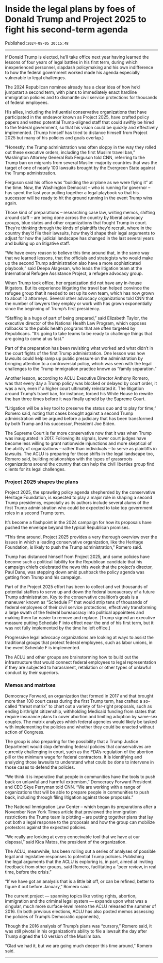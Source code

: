# Inside the legal plans by foes of Donald Trump and Project 2025 to fight his second-term agenda

Published :`2024-08-05 20:15:48`

---

If Donald Trump is elected, he’ll take office next year having learned the lessons of four years of legal battles in his first term, during which inexperienced personnel, slapdash policymaking and his own indifference to how the federal government worked made his agenda especially vulnerable to legal challenges.

The 2024 Republican nominee already has a clear idea of how he’d jumpstart a second term, with plans to immediately enact hardline immigration policies and to dismantle civil service protections for thousands of federal employees.

His allies, including the influential conservative organizations that have participated in the endeavor known as Project 2025, have crafted policy papers and vetted potential Trump-aligned staff that could swiftly be hired to the federal government, so that his vision could be quickly and effectively implemented. (Trump himself has tried to distance himself from Project 2025 but many of his policies and goals overlap.)

“Honestly, the Trump administration was often sloppy in the way they rolled out these executive orders, including the first Muslim travel ban,” Washington Attorney General Bob Ferguson told CNN, referring to the Trump ban on migrants from several Muslim-majority countries that was the target of one of nearly 100 lawsuits brought by the Evergreen State against the Trump administration.

Ferguson said his office was “building the airplane as we were flying it” at the time. Now, the Washington Democrat – who is running for governor – has spent the last year pulling together a legal playbook so that his successor will be ready to hit the ground running in the event Trump wins again.

Those kind of preparations – researching case law, writing memos, shifting around staff – are being done across the country by liberal advocacy groups, blue states and other organizations that fought Trump in court. They’re thinking through the kinds of plaintiffs they’d recruit, where in the country they’d file their lawsuits, how they’d shape their legal arguments to adjust for how the judicial landscape has changed in the last several years and bulking up on litigative staff.

“We have every reason to believe this time around that, in the same way that we learned lessons, that the officials and strategists who would make up the second Trump administration also have a more sophisticated playbook,” said Deepa Alagesan, who leads the litigation team at the International Refugee Assistance Project, a refugee advocacy group.

When Trump took office, her organization did not have any in-house litigators. But its experience litigating the travel ban helped convince the refugee group that it needed to set up its own team, which has now grown to about 10 attorneys. Several other advocacy organizations told CNN that the number of lawyers they employ or work with has grown exponentially since the beginning of Trump’s first presidency.

“Staffing is a huge of part of being prepared,” said Elizabeth Taylor, the executive director of the National Health Law Program, which opposes rollbacks to the public health programs that are often targeted by Republicans. “It’s going to take teams to be ready to challenge things that are going to come at us fast.”

Part of the preparation has been revisiting what worked and what didn’t in the court fights of the first Trump administration. One lesson was how lawsuits could help ramp up public pressure on the administration by bringing attention to a controversial policy, which was seen with the legal challenges to the Trump immigration practice known as “family separation.”

Another lesson, according to ACLU Executive Director Anthony Romero, was that every day a Trump policy was blocked or delayed by court order, it was a win, even if a higher court ultimately reinstated it. The litigation around Trump’s travel ban, for instance, forced his White House to rewrite the ban three times before it was finally upheld by the Supreme Court.

“Litigation will be a key tool to preserve the status quo and to play for time,” Romero said, noting that cases brought against a second Trump administration will be argued before a judiciary that has been transformed by both Trump and his successor, President Joe Biden.

The Supreme Court is far more conservative now that it was when Trump was inaugurated in 2017. Following its signals, lower court judges have become less willing to grant nationwide injunctions and more skeptical of the ability of organizations – rather than individuals – to serve as plaintiffs in lawsuits. The ACLU is preparing for those shifts in the legal landscape too, Romero said, building relationships with the types of grassroots organizations around the country that can help the civil liberties group find clients for its legal challenges.

### Project 2025 shapes the plans

Project 2025, the sprawling policy agenda shepherded by the conservative Heritage Foundation, is expected to play a major role in shaping a second Trump presidency, especially as its authors include several alums of the first Trump administration who could be expected to take top government roles in a second Trump term.

It’s become a flashpoint in the 2024 campaign for how its proposals have pushed the envelope beyond the typical Republican promises.

“This time around, Project 2025 provides a very thorough overview over the issues in which a leading conservative organization, like the Heritage Foundation, is likely to push the Trump administration,” Romero said.

Trump has distanced himself from Project 2025, and some policies have become such a political liability for the Republican candidate that his campaign chiefs celebrated the news this week that the project’s director, Paul Dans, was stepping down amid pushback the policy agenda was getting from Trump and his campaign.

Part of the Project 2025 effort has been to collect and vet thousands of potential staffers to serve up and down the federal bureaucracy of a future Trump administration. Key to the conservative coalition’s goals is a maneuver known as “Schedule F” that would strip tens of thousands of federal employees of their civil service protections, effectively transforming a large swath of the federal bureaucracy into political appointees and making them far easier to remove and replace. (Trump signed an executive measure putting Schedule F into effect near the end of his first term, but it was not fully implemented by the time he left office.)

Progressive legal advocacy organizations are looking at ways to assist the traditional groups that protect federal employees, such as labor unions, in the event Schedule F is implemented.

The ACLU and other groups are brainstorming how to build out the infrastructure that would connect federal employees to legal representation if they are subjected to harassment, retaliation or other types of unlawful conduct by their superiors.

### Memos and matrixes

Democracy Forward, an organization that formed in 2017 and that brought more than 100 court cases during the first Trump term, has crafted a so-called “threat matrix” to chart out a variety of far-right proposals, such as ending birthright citizenship, withholding Medicaid funding from states that require insurance plans to cover abortion and limiting adoption by same-sex couples. The matrix analyzes which federal agencies would likely be tasked with implementing the policies and whether they could be enacted without action of Congress.

The group is also preparing for the possibility that a Trump Justice Department would stop defending federal policies that conservatives are currently challenging in court, such as the FDA’s regulation of the abortion pill or the minimum wage for federal contractors. It is identifying and analyzing those lawsuits to understand what could be done to intervene in those cases to defend the policies.

“We think it is imperative that people in communities have the tools to push back on unlawful and harmful extremism,” Democracy Forward President and CEO Skye Perryman told CNN. “We are working with a range of organizations that will be able to prepare people in communities to push back, including through filing litigation against those proposals.”

The National Immigration Law Center – which began its preparations after a November New York Times article that previewed the immigration restrictions the Trump team is plotting – are putting together plans that lay out both a legal response to the proposals and how the group can mobilize protestors against the expected policies.

“We really are looking at every conceivable tool that we have at our disposal,” said Kica Matos, the president of the organization.

The ACLU, meanwhile, has been rolling out a series of analyses of possible legal and legislative responses to potential Trump policies. Publishing the legal arguments that the ACLU is exploring is, in part, aimed at inviting feedback from other groups, said Romero, facilitating a “peer review, in real time, before the crisis.”

“If we have got an analysis that is a little bit off, or can be refined, better to figure it out before January,” Romero said.

The current project — spanning topics like voting rights, abortion, immigration and the criminal legal system — expands upon what was a singular, much more surface-level memo the ACLU released the summer of 2016. (In both previous elections, ACLU has also posted memos assessing the policies of Trump’s Democratic opponents),

Though the 2016 analysis of Trump’s plans was “cursory,” Romero said, it was still pivotal in his organization’s ability to file a lawsuit the day after Trump signed the 1.0 version of the Muslim ban.

“Glad we had it, but we are going much deeper this time around,” Romero said.

---

